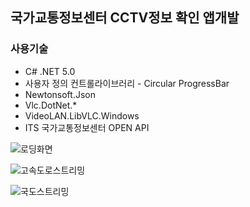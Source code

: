 
## 국가교통정보센터 CCTV정보 확인 앱개발

### 사용기술
* C# .NET 5.0
* 사용자 정의 컨트롤라이브러리 - Circular ProgressBar
* Newtonsoft.Json
* Vlc.DotNet.*
* VideoLAN.LibVLC.Windows
* ITS 국가교통정보센터 OPEN API 

![로딩화면](https://raw.githubusercontent.com/hugoMGSung/LearnMiniProject/main/Images/loading.png)

![고속도로스트리밍](https://raw.githubusercontent.com/hugoMGSung/LearnMiniProject/main/Images/ex_sample.png)

![국도스트리밍](https://raw.githubusercontent.com/hugoMGSung/LearnMiniProject/main/Images/its_sample.png)
